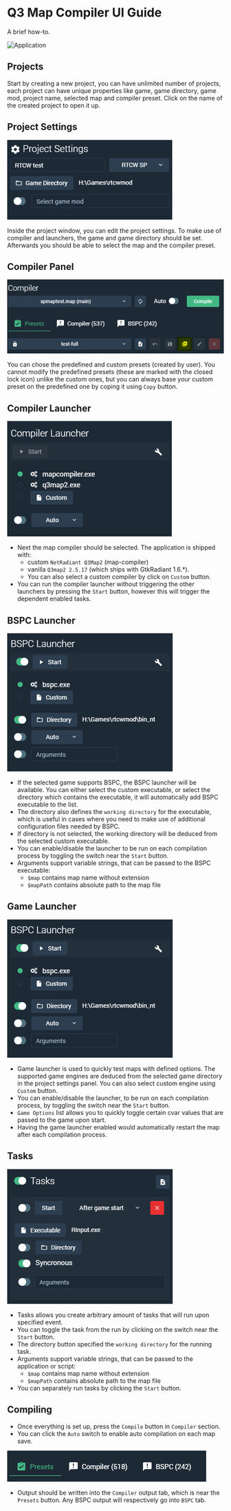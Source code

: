 # Q3 Map Compiler UI Guide

A brief how-to.

![Application](./assets/app.png)

## Projects
Start by creating a new project, you can have unlimited number of projects, each project can have unique properties like game, game directory, game mod, project name, selected map and compiler preset. Click on the name of the created project to open it up.

## Project Settings

![Project Settings](./assets/project-settings.png)

Inside the project window, you can edit the project settings. To make use of compiler and launchers, the game and game directory should be set. Afterwards you should be able to select the map and the compiler preset. 

## Compiler Panel

![Project Settings](./assets/compiler-panel.png)

You can chose the predefined and custom presets (created by user). You cannot modify the predefined presets (these are marked with the closed lock icon) unlike the custom ones, but you can always base your custom preset on the predefined one by coping it using `Copy` button.

## Compiler Launcher

![Project Settings](./assets/compiler-launcher.png)

* Next the map compiler should be selected. The application is shipped with:
	* custom `NetRadiant Q3Map2` (map-compiler)
	* vanilla `Q3map2 2.5.17` (which ships with GtkRadiant 1.6.*).   
	* You can also select a custom compiler by click on `Custom` button. 
* You can run the compiler launcher without triggering the other launchers by pressing the `Start` button, however this will trigger the dependent enabled tasks.

## BSPC Launcher

![Project Settings](./assets/bspc-launcher.png)

* If the selected game supports BSPC, the BSPC launcher will be available. You can either select the custom executable, or select the directory which contains the executable, it will automatically add BSPC executable to the list. 
* The directory also defines the `working directory` for the executable, which is useful in cases where you need to make use of additional configuration files needed by BSPC. 
* If directory is not selected, the working directory will be deduced from the selected custom executable.  
* You can enable/disable the launcher to be run on each compilation process by toggling the switch near the `Start` button.
* Arguments support variable strings, that can be passed to the BSPC executable: 
	* `$map` contains map name without extension
	* `$mapPath` contains absolute path to the map file

## Game Launcher

![Project Settings](./assets/bspc-launcher.png)

* Game launcher is used to quickly test maps with defined options. The supported game engines are deduced from the selected game directory in the project settings panel. You can also select custom engine using `Custom` button.  
* You can enable/disable the launcher, to be run on each compilation process, by toggling the switch near the `Start` button. 
* `Game Options` list allows you to quickly toggle certain cvar values that are passed to the game upon start.  
* Having the game launcher enabled would automatically restart the map after each compilation process.

## Tasks

![Project Settings](./assets/tasks-launcher.png)

* Tasks allows you create arbitrary amount of tasks that will run upon specified event. 
* You can toggle the task from the run by clicking on the switch near the `Start` button. 
* The directory button specified the `working directory` for the running task.  
* Arguments support variable strings, that can be passed to the application or script: 
	* `$map` contains map name without extension
	* `$mapPath` contains absolute path to the map file
* You can separately run tasks by clicking the `Start` button.

## Compiling

* Once everything is set up, press the `Compile` button in `Compiler` section. 
* You can click the `Auto` switch to enable auto compilation on each map save.

![Project Settings](./assets/compiler-tabs.png)

* Output should be written into the `Compiler` output tab, which is near the `Presets` button. Any BSPC output will respectively go into `BSPC` tab.  
